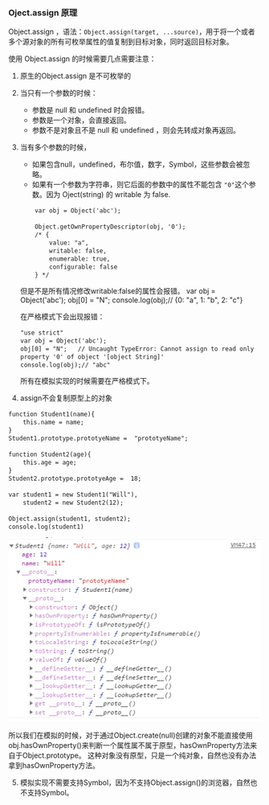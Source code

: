 ### Oject.assign 原理

Object.assign ，语法：```Object.assign(target, ...source)```，用于将一个或者多个源对象的所有可枚举属性的值复制到目标对象，同时返回目标对象。

使用 Object.assign 的时候需要几点需要注意：
1. 原生的Object.assign 是不可枚举的

2. 当只有一个参数的时候：
    + 参数是 null 和 undefined 时会报错。
    + 参数是一个对象，会直接返回。
    + 参数不是对象且不是 null 和 undefined ，则会先转成对象再返回。

3. 当有多个参数的时候，
    + 如果包含null，undefined，布尔值，数字，Symbol，这些参数会被忽略。
    + 如果有一个参数为字符串，则它后面的参数中的属性不能包含 ``` "0" ```这个参数。因为 Oject(string) 的 writable 为 false.
    ```
        var obj = Object('abc');

        Object.getOwnPropertyDescriptor(obj, '0');
        /* {
            value: "a",
            writable: false,
            enumerable: true,
            configurable: false
        } */

    ```
    但是不是所有情况修改writable:false的属性会报错。
    var obj = Object('abc');
    obj[0] = "N";
    console.log(obj);// {0: "a", 1: "b", 2: "c"}

    在严格模式下会出现报错：
    ```
    "use strict"
    var obj = Object('abc');
    obj[0] = "N";   // Uncaught TypeError: Cannot assign to read only property '0' of object '[object String]'
    console.log(obj);// "abc"
    ```

    所有在模拟实现的时候需要在严格模式下。

4. assign不会复制原型上的对象
```
function Student1(name){
	this.name = name;
}
Student1.prototype.prototyeName =  "prototyeName";

function Student2(age){
	this.age = age;
}
Student2.prototype.prototyeAge =  18;

var student1 = new Student1("Will"),
    student2 = new Student2(12);

Object.assign(student1, student2);
console.log(student1)
```

![without-prototype](../image/知识点总结/Object.assign原理与模拟实现/without-prototype.png)

所以我们在模拟的时候，对于通过Object.create(null)创建的对象不能直接使用obj.hasOwnProperty()来判断一个属性属不属于原型，hasOwnProperty方法来自于Object.prototype。
这种对象没有原型，只是一个纯对象，自然也没有办法拿到hasOwnProperty方法。

5. 模拟实现不需要支持Symbol，因为不支持Object.assign()的浏览器，自然也不支持Symbol。

